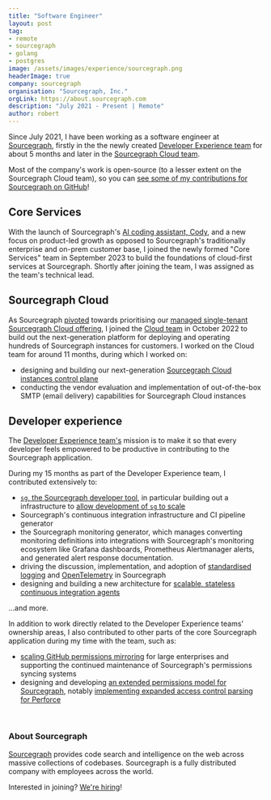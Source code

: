 ```yaml
---
title: "Software Engineer"
layout: post
tag:
- remote
- sourcegraph
- golang
- postgres
image: /assets/images/experience/sourcegraph.png
headerImage: true
company: sourcegraph
organisation: "Sourcegraph, Inc."
orgLink: https://about.sourcegraph.com
description: "July 2021 - Present | Remote"
author: robert
---
```


Since July 2021, I have been working as a software engineer at [Sourcegraph](#about-sourcegraph), firstly in the the newly created [Developer Experience team](#developer-experience) for about 5 months and later in the [Sourcegraph Cloud team](#sourcegraph-cloud).

Most of the company's work is open-source (to a lesser extent on the Sourcegraph Cloud team), so you can [see some of my contributions for Sourcegraph on GitHub](https://github.com/search?q=org%3Asourcegraph+author%3Abobheadxi+is%3Amerged+created%3A%3E2021-05-01&type=pullrequests&s=comments&o=desc)!

## Core Services

With the launch of Sourcegraph's [AI coding assistant, Cody](https://sourcegraph.com/cody), and a new focus on product-led growth as opposed to Sourcegraph's traditionally enterprise and on-prem customer base, I joined the newly formed "Core Services" team in September 2023 to build the foundations of cloud-first services at Sourcegraph. Shortly after joining the team, I was assigned as the team's technical lead.

## Sourcegraph Cloud

As Sourcegraph [pivoted](https://about.sourcegraph.com/blog/single-tenant-cloud) towards prioritising our [managed single-tenant Sourcegraph Cloud offering](https://docs.sourcegraph.com/cloud), I joined the [Cloud team](https://handbook.sourcegraph.com/departments/cloud/) in October 2022 to build out the next-generation platform for deploying and operating hundreds of Sourcegraph instances for customers. I worked on the Cloud team for around 11 months, during which I worked on:

- designing and building our next-generation [Sourcegraph Cloud instances control plane](../_posts/2024-6-20-multi-single-tenant.md)
- conducting the vendor evaluation and implementation of out-of-the-box SMTP (email delivery) capabilities for Sourcegraph Cloud instances

## Developer experience

The [Developer Experience team's](https://handbook.sourcegraph.com/departments/product-engineering/engineering/enablement/dev-experience) mission is to make it so that every developer feels empowered to be productive in contributing to the Sourcegraph application.

During my 15 months as part of the Developer Experience team, I contributed extensively to:

- [`sg`, the Sourcegraph developer tool](https://docs.sourcegraph.com/dev/background-information/sg), in particular building out a infrastructure to [allow development of `sg` to scale](../_posts/2022-10-10-investing-in-development-of-devx.md)
- Sourcegraph's continuous integration infrastructure and CI pipeline generator
- the Sourcegraph monitoring generator, which manages converting monitoring definitions into integrations with Sourcegraph's monitoring ecosystem like Grafana dashboards, Prometheus Alertmanager alerts, and generated alert response documentation.
- driving the discussion, implementation, and adoption of [standardised logging](https://github.com/sourcegraph/sourcegraph/pull/33956) and [OpenTelemetry](https://github.com/sourcegraph/sourcegraph/issues/39397) in Sourcegraph
- designing and building a new architecture for [scalable, stateless continuous integration agents](../_posts/2022-4-18-stateless-ci.md)

...and more.

In addition to work directly related to the Developer Experience teams' ownership areas, I also contributed to other parts of the core Sourcegraph application during my time with the team, such as:

- [scaling GitHub permissions mirroring](../_posts/2021-10-8-mirroring-github-permissions-at-scale.md) for large enterprises and supporting the continued maintenance of Sourcegraph's permissions syncing systems
- designing and developing [an extended permissions model for Sourcegraph](https://github.com/sourcegraph/sourcegraph/issues/27916), notably [implementing expanded access control parsing for Perforce](https://github.com/sourcegraph/sourcegraph/pull/26745)

<br />

### About Sourcegraph

[Sourcegraph](https://about.sourcegraph.com/about) provides code search and intelligence on the web across massive collections of codebases.
Sourcegraph is a fully distributed company with employees across the world.

Interested in joining? [We're hiring](https://about.sourcegraph.com/jobs/)!
